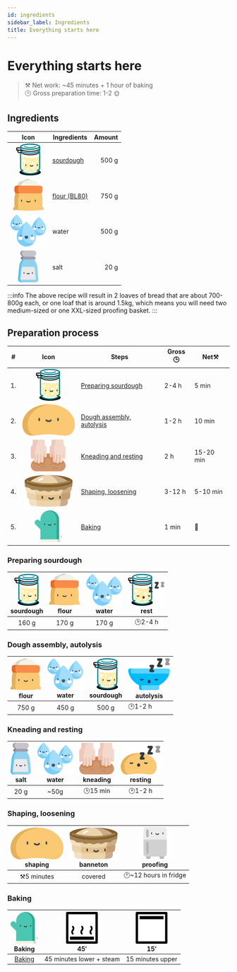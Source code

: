 ```yaml
---
id: ingredients
sidebar_label: Ingredients
title: Everything starts here
---
```


# Everything starts here
>⚒️ Net work: ~45 minutes + 1 hour of baking  
>🕒 Gross preparation time: 1-2 🌞

## Ingredients

|Icon|Ingredients|Amount|
|:---:|---|---:|
|![kovasz](/img/icons/kovasz_36px.svg "sourdough") | [sourdough](https://www.google.com/search?q=making+sourdough)|500 g|
|![liszt](/img/icons/liszt_36px.svg "flour")|[flour (BL80)](https://garatmalom.hu/shop/bl-80-kenyerliszt/ "The recipe was tested with flour from the Garat mill")|750 g|
|![viz](/img/icons/viz_36px.svg "water")|water|500 g|
|![so](/img/icons/so_36px.svg "salt")|salt|20 g|

:::info
The above recipe will result in 2 loaves of bread that are about 700-800g each, or one loaf that is around 1.5kg, which means you will need two medium-sized or one XXL-sized proofing basket.
:::

## Preparation process
|#|Icon|Steps|Gross🕒|Net⚒️|
|---|:---:|---|---|---|
|1. |![a](/img/icons/kovasz_36px.svg)  |[Preparing sourdough](./preparations)|2-4 h|5 min|
|2. |![a](/img/icons/dough_36px.svg)   |[Dough assembly, autolysis](./assembly)|1-2 h|10 min|
|3. |![a](/img/icons/knead_36px.svg)   |[Kneading and resting](./kneading)|2 h|15-20 min|
|4. |![a](/img/icons/szakajto_36px.svg)|[Shaping, loosening](./formatting)|3-12 h|5-10 min|
|5. |![a](/img/icons/glove_36px.svg)   |[Baking](./baking)|1 min|👀|

### Preparing sourdough
|![kovasz](/img/icons/kovasz_36px.svg "sourdough") <br/>sourdough|![liszt](/img/icons/liszt_36px.svg "flour")<br/>flour|![viz](/img/icons/viz_36px.svg "water")<br/>water|![kovasz](/img/icons/kovasz_sleeps_36px.svg "fermentation") <br/>rest|
|:---:|:---:|:---:|:---:|
|160 g|170 g|170 g|🕑2-4 h|

### Dough assembly, autolysis
|![liszt](/img/icons/liszt_36px.svg "flour")<br/>flour|![viz](/img/icons/viz_36px.svg "water")<br/>water|![kovasz](/img/icons/kovasz_36px.svg "sourdough") <br/>sourdough|![tal](/img/icons/tal_sleeps_36px.svg "autolysis") <br/>autolysis|
|:---:|:---:|:---:|---|
|750 g|450 g|500 g|🕑1-2 h|

### Kneading and resting
|![so](/img/icons/so_36px.svg "salt")<br/>salt|![viz](/img/icons/viz_36px.svg "some water") <br/>water|![knead](/img/icons/knead_36px.svg "kneading")<br/>kneading|![knead](/img/icons/dough_sleeps_36px.svg "rest in the mixing bowl")<br/>resting|
|:---:|:---:|:---:|:---:|
|20 g|~50g|🕒15 min|🕑1-2 h|

### Shaping, loosening
|![dough](/img/icons/dough_36px.svg "dough")<br/>shaping|![szakajto](/img/icons/szakajto_36px.svg "resting in the banneton") <br/>banneton|![huto](/img/icons/fridge_36px.svg "fridge")<br/>proofing|
|:---:|:---:|:---:|
|⚒️5 minutes|covered|🕛~12 hours in fridge |

### Baking
|![kesztyupajti](/img/icons/glove_36px.svg "Baking")<br/>Baking|![alsosutes](/img/icons/sutes_also_goz_36px.svg "lower steam baking")<br/>45′|![felsosutes](/img/icons/sutes_felsoe_36px.svg "top baking")<br/>15′|
|:---:|:---:|:---:|
|[Baking](./baking)|45 minutes lower + steam|15 minutes upper|




